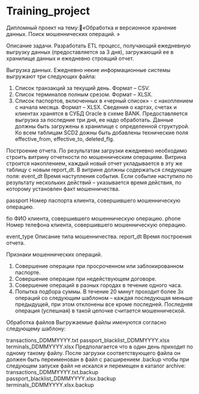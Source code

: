 # Training_project
Дипломный проект на тему:«Обработка и версионное хранение данных. Поиск мошеннических операций. »

Описание задачи.
Разработать ETL процесс, получающий ежедневную выгрузку данных
(предоставляется за 3 дня), загружающий ее в хранилище данных и ежедневно
строящий отчет.

Выгрузка данных.
Ежедневно некие информационные системы выгружают три следующих
файла:
1. Список транзакций за текущий день. Формат – CSV.
2. Список терминалов полным срезом. Формат – XLSX.
3. Список паспортов, включенных в «черный список» - с накоплением с
начала месяца. Формат – XLSX.
Сведения о картах, счетах и клиентах хранятся в СУБД Oracle в схеме BANK.
Предоставляется выгрузка за последние три дня, ее надо обработать.
Данные должны быть загружены в хранилище с определенной структурой.
Ко всем таблицам SCD2 дожны быть добавлены технические поля effective_from, effective_to,
deleted_flg.

Построение отчета.
По результатам загрузки ежедневно необходимо строить витрину
отчетности по мошенническим операциям. Витрина строится накоплением,
каждый новый отчет укладывается в эту же таблицу с новым report_dt.
В витрине должны содержаться следующие поля:
event_dt Время наступления события. Если событие наступило по
результату нескольких действий – указывается время действия,
по которому установлен факт мошенничества.

passport Номер паспорта клиента, совершившего мошенническую операцию.

fio ФИО клиента, совершившего мошенническую операцию.
phone Номер телефона клиента, совершившего мошенническую операцию.

event_type Описание типа мошенничества. report_dt Время построения отчета.

Признаки мошеннических операций.
1. Совершение операции при просроченном или заблокированном паспорте.
2. Совершение операции при недействующем договоре.
3. Совершение операций в разных городах в течение одного часа.
4. Попытка подбора суммы. В течение 20 минут проходит более 3х операций
со следующим шаблоном – каждая последующая меньше предыдущей, при этом
отклонены все кроме последней. Последняя операция (успешная) в такой цепочке
считается мошеннической.

Обработка файлов
Выгружаемые файлы именуются согласно следующему шаблону:

transactions_DDMMYYYY.txt
passport_blacklist_DDMMYYYY.xlsx
terminals_DDMMYYYY.xlsx
Предполагается что в один день приходит по одному такому файлу. После
загрузки соответствующего файла он должен быть переименован в файл с
расширением .backup чтобы при следующем запуске файл не искался и
перемещен в каталог archive:
transactions_DDMMYYYY.txt.backup
passport_blacklist_DDMMYYYY.xlsx.backup
terminals_DDMMYYYY.xlsx.backup





